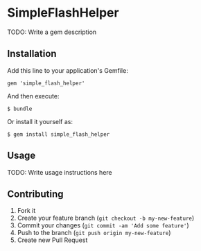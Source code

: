 # SimpleFlashHelper

TODO: Write a gem description

## Installation

Add this line to your application's Gemfile:

    gem 'simple_flash_helper'

And then execute:

    $ bundle

Or install it yourself as:

    $ gem install simple_flash_helper

## Usage

TODO: Write usage instructions here

## Contributing

1. Fork it
2. Create your feature branch (`git checkout -b my-new-feature`)
3. Commit your changes (`git commit -am 'Add some feature'`)
4. Push to the branch (`git push origin my-new-feature`)
5. Create new Pull Request
